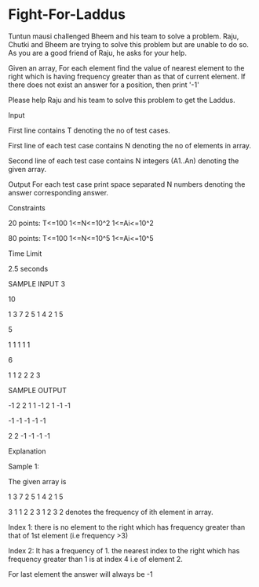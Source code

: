 # Fight-For-Laddus


Tuntun mausi challenged Bheem and his team to solve a problem. Raju, Chutki and Bheem are trying to solve this problem but are unable to do so. As you are a good friend of Raju, he asks for your help.

Given an array, For each element find the value of nearest element to the right which is having frequency greater than as that of current element. If there does not exist an answer for a position, then print '-1'

Please help Raju and his team to solve this problem to get the Laddus.

Input

First line contains T denoting the no of test cases.

First line of each test case contains N denoting the no of elements in array.

Second line of each test case contains N integers (A1..An) denoting the given array.

Output For each test case print space separated N numbers denoting the answer corresponding answer.

Constraints

20 points: T<=100 1<=N<=10^2 1<=Ai<=10^2

80 points: T<=100 1<=N<=10^5 1<=Ai<=10^5

Time Limit

2.5 seconds

SAMPLE INPUT 
3

10

1 3 7 2 5 1 4 2 1 5

5

1 1 1 1 1

6

1 1 2 2 2 3

SAMPLE OUTPUT 

-1 2 2 1 1 -1 2 1 -1 -1 

-1 -1 -1 -1 -1 

2 2 -1 -1 -1 -1

Explanation

Sample 1:

The given array is

1 3 7 2 5 1 4 2 1 5

3 1 1 2 2 3 1 2 3 2 denotes the frequency of ith element in array.

Index 1: there is no element to the right which has frequency greater than that of 1st element (i.e frequency >3)

Index 2: It has a frequency of 1. the nearest index to the right which has frequency greater than 1 is at index 4 i.e of element 2.

For last element the answer will always be -1
